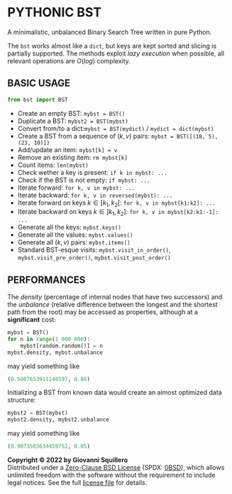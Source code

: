 # PYTHONIC BST

A minimalistic, unbalanced Binary Search Tree written in pure Python.

The `bst` works almost like a `dict`, but keys are kept sorted and slicing is partially supported. The methods exploit *lazy execution* when possible, all relevant operations are $O(log)$ complexity.

## BASIC USAGE

```python
from bst import BST
```

* Create an empty BST: `mybst = BST()`
* Duplicate a BST: `mybst2 = BST(mybst)`
* Convert from/to a dict:`mybst = BST(mydict)` / `mydict = dict(mybst)`
* Create a BST from a sequence of $(k, v)$ pairs: `mybst = BST([(18, 5), (23, 10)])`
* Add/update an item: `mybst[k] = v`
* Remove an existing item: `rm mybst[k]`
* Count items: `len(mybst)`
* Check wether a key is present: `if k in mybst: ...`
* Check if the BST is not empty: `if mybst: ...`
* Iterate forward: `for k, v in mybst: ...`
* Iterate backward: `for k, v in reversed(mybst): ...`
* Iterate forward on keys $k \in [k_1, k_2[$: `for k, v in mybst[k1:k2]: ...`
* Iterate backward on keys $k \in ]k_1, k_2]$: `for k, v in mybst[k2:k1:-1]: ...`
* Generate all the keys: `mybst.keys()`
* Generate all the values: `mybst.values()`
* Generate all $(k, v)$ pairs: `mybst.items()`
* Standard BST-esque visits: `mybst.visit_in_order()`, `mybst.visit_pre_order()`, `mybst.visit_post_order()`

## PERFORMANCES

The *density* (percentage of internal nodes that have two successors) and the *unbalance* (relative difference between the longest and the shortest path from the root) may be accessed as properties, although at a **significant** cost:

```python
mybst = BST()
for n in range(1_000_000):
    mybst[random.random()] = n
mybst.density, mybst.unbalance
```

may yield something like

```python
(0.5007653911148597, 0.86)
```

Initializing a BST from known data would create an almost optimized data structure:

```python
mybst2 = BST(mybst)
mybst2.density, mybst2.unbalance
```

may yield something like

```python
(0.9073503634459752, 0.05)
```

**Copyright © 2022 by Giovanni Squillero**  
Distributed under a [Zero-Clause BSD License](https://tldrlegal.com/license/bsd-0-clause-license) (SPDX: [0BSD](https://spdx.org/licenses/0BSD.html)), which allows unlimited freedom with the software without the requirement to include legal notices. See the full [license file](./LICENSE.md) for details.
